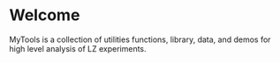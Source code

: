 # Welcome

MyTools is a collection of utilities functions, library, data, and demos for high level analysis of LZ experiments.